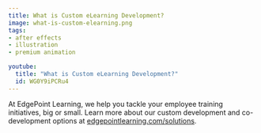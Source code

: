 ```yaml
---
title: What is Custom eLearning Development?
image: what-is-custom-elearning.png
tags:
- after effects
- illustration
- premium animation

youtube:
  title: "What is Custom eLearning Development?"
  id: WG0Y9iPCRu4
---
```


At EdgePoint Learning, we help you tackle your employee training initiatives, big or small. Learn more about our custom development and co-development options at [edgepointlearning.com/solutions](edgepointlearning.com/solutions).

